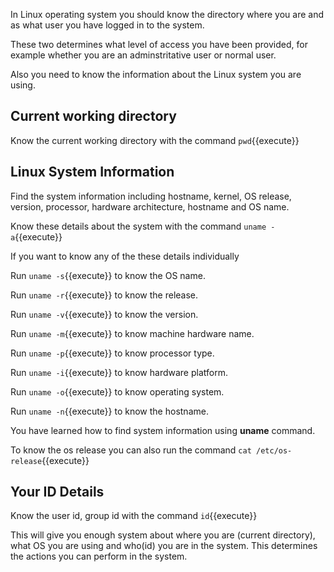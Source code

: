In Linux operating system you should know the directory where you are and as what user you have logged in to the system.

These two determines what level of access you have been provided, for example whether you are an adminstritative user or normal user. 

Also you need to know the information about the Linux system you are using.

## Current working directory

Know the current working directory with the command `pwd`{{execute}}

## Linux System Information

Find the system information including hostname, kernel, OS release, version, processor, hardware architecture, hostname and OS name.

Know these details about the system with the command `uname -a`{{execute}}

If you want to know any of the these details individually

Run `uname -s`{{execute}} to know the OS name.

Run `uname -r`{{execute}} to know the release.

Run `uname -v`{{execute}} to know the version.

Run `uname -m`{{execute}} to know machine hardware name.

Run `uname -p`{{execute}} to know processor type.

Run `uname -i`{{execute}} to know hardware platform.

Run `uname -o`{{execute}} to know operating system.

Run `uname -n`{{execute}} to know the hostname.

You have learned how to find system information using **uname** command. 

To know the os release you can also run the command `cat /etc/os-release`{{execute}}

## Your ID Details

Know the user id, group id with the command `id`{{execute}}

This will give you enough system about where you are (current directory), what OS you are using and who(id) you are in the system. This determines the actions you can perform in the system.




